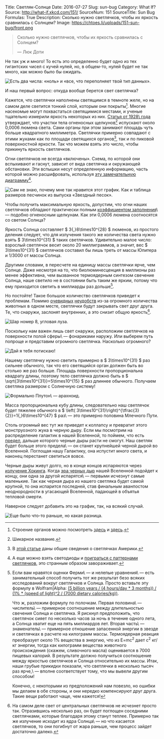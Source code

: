 Title: Светляк-Солнце
Date: 2016-07-27
Slug: sun-bug
Category: What If?
Source: http://what-if.xkcd.com/151/
SourceNum: 151
SourceTitle: Sun Bug
Formulas: True
Description: Сколько нужно светлячков, чтобы их яркость сравнилась с Солнцем?
Image: https://chtoes.li/uploads/151-sun-bug/front.png

> Сколько нужно светлячков, чтобы их яркость сравнилась с Солнцем?
>
> — Люк Доти

Не так уж и много! То есть это определенно будет одно из тех гигантских чисел с кучей нулей, но, в общем-то, нулей будет не так много, как можно было бы ожидать.

![](/uploads/151-sun-bug/bignumbers_ru.png "Есть два числа: «ноль» и «все, что переполняет твой тип данных».")

И наш первый вопрос: откуда вообще берется свет светлячка?

Кажется, что светлячки наполнены светящимся в темноте желе, но на самом деле светится тонкий слой, которым они покрыты[^1]. Многие насекомые могут похвастаться светящимися местами, и ученые тщательно измерили яркость некоторых из них. [Статья от 1928\ года][3] утверждает, что участки тела огненосных щелкунов[^2] испускают около 0,0006 люмена света. Сами органы при этом занимают площадь чуть больше квадратного миллиметра. Светлячки примерно совпадают с этими жуками как по площади светящихся органов[^3], так и по пиковой поверхностной яркости. Так что можем взять это число, чтобы прикинуть яркость светлячков.

[^1]: Строение органов можно посмотреть [здесь][1] и [здесь][2].

[^2]: Шикарное название.

[^3]: В [этой статье][4] даны общие сведения о светлячках Америки.

Огни светлячков не всегда «включены». Схема, по которой они вспыхивают и гаснут, зависит от  вида светлячка и окружающей обстановки. Эти вспышки несут определенную информацию, часть которой можно расшифровать, используя [эту замечательную диаграмму][5][^4].

[^4]: А еще можно взять светодиоды и [поиграться с паттернами светлячков][6], это странным образом завораживает.

![](/uploads/151-sun-bug/chart_ru.png "Сам не знаю, почему мне так нравится этот график. Как и таблица размеров песчинок из выпуска «Звездный песок».")

Чтобы получить максимальную яркость, допустим, что огни наших светлячков обладают практически полным [коэффициентом заполнения][7]\ — подобно огненосным щелкунам. Как эти 0,0006 люмена соотносятся со светом Солнца?

Яркость Солнца составляет $ 3{,}8\times10^{28} $ люменов, из простого деления следует, что для излучения такого же количества света нужно взять $ 3\times10^{31} $ таких светлячков. Удивительно малое число: взрослый светлячок весит около 20 миллиграммов, а значит, вес $ 3\times10^{31} $ светлячков составил бы лишь треть от массы Юпитера и 1/3000 от массы Солнца.

Другими словами, в пересчете на единицу массы светлячки ярче, чем Солнце. Даже несмотря на то, что биолюминесценция в миллионы раз менее эффективна, чем вызванное термоядерным синтезом свечение Солнца, наше светило не в состоянии быть таким же ярким, потому что ему приходится светить в миллиарды раз дольше[^5].

[^5]:
    Если вам нравятся оценки Ферми\ — и нелепые уравнения\ — есть занимательный способ получить тот же результат безо всяких исследований вокруг светлячков и Солнца. Просто вставьте эту формулу в Wolfram|Alpha: [(5 billion years / (4 hours/day \* 3 months)) / (1% \* (speed of light)^2 / (7000 dietary calories/kg))][8].

    Что ж, разложим формулу по полочкам. Первая половина\ — числитель\ — примерное соотношение между длительностью свечения Солнца и светлячка. Я рискнул предположить, что светлячок сияет по несколько часов за ночь в течение одного лета, а Солнца хватит еще на пять миллиардов лет. Вторая часть\ — знаменатель\ — примерное отношение запасенной энергии в звезде и светлячках в расчете на килограмм массы. Термоядерная реакция преобразует около 1% вещества в энергию, что из E=mc<sup>2</sup> дает c<sup>2</sup> кг/кг энергии, тогда как килограмм вещества животного происхождения (скажем, сливочного масла) оценивается в 7000 пищевых калорий. В результате должно получиться соотношение между яркостью светлячков и Солнца относительно их массы. Итак, наши грубые прикидки показали, что светлячки в несколько тысяч раз ярче,\ — вполне соответствует тому, что мы вывели другим способом!

    Конечно, с некоторыми из предположений нам повезло, но ошибки мы делаем в обе стороны, и они нередко компенсируют друг друга. Такие вещи работают чаще, чем кажется!

Но постойте! Такое большое количество светлячков приведет к проблемам. Помимо [очевидных][9] [неудобств][10] из-за огромного количества животных в одном месте, светлячки будут закрывать свет друг друга. Те, что снаружи, заслонят внутренних, а это снизит общую яркость[^6].

[^6]: На самом деле свет от центральных светлячков не исчезнет просто так. Отразившись несколько раз, он будет поглощен соседними светлячками, которые благодаря этому станут теплее. Примерно так же излучение исходит из ядра Солнца\ — но что касается светлячков, то они погибнут от жара раньше, чем процесс зайдет достаточно далеко.

![](/uploads/151-sun-bug/blocked.png "Шар номер 8, угловая луза.")

Поскольку нам важен лишь свет снаружи, расположим светлячков на поверхности полой сферы\ — фонариками наружу. Или выберем путь попроще и представим огромного светлячка. Насколько огромного?

![](/uploads/151-sun-bug/insect_ru.png "Дай я тебя потискаю!")

Нашему светлячку нужно светить примерно в $ 3\times10^{31} $ раз сильнее обычного, так что его светящийся орган должен быть во столько же раз больше. Площадь поверхности пропорциональна квадрату длины, поэтому тело светлячка должно быть в $ \sqrt{3\times10^{31}}=5\times10^{15} $ раз длиннее обычного. Получаем светляка размером с Солнечную систему!

![](/uploads/151-sun-bug/solar_ru.png "Формально Плутон\ — арахноид.")

Масса пропорциональна кубу длины, следовательно наш светлячок будет тяжелее обычного в $ \left( 3\times10^{31}\right)^{\tfrac{3}{2}}=1{,}6\times10^{47} $ раз\ — это примерно половина Млечного Пути.

Столь огромный вес тут же приведет к коллапсу и превратит этого монструозного жука в черную дыру. Если мы посмотрим на распределение галактик в нашей Вселенной, то поймем, что есть [предел][11], дальше которого черные дыры расти не смогут. Наш светляк будет больше этого предела\ — он станет крупнейшей черной дырой во Вселенной. Поглощая нашу Галактику, она испустит *много* света, и наконец перестанет светиться вовсе.

Черные дыры живут долго, но в конце концов испаряются через [излучение Хокинга][12]. Когда [эра черных дыр][13] нашей Вселенной подойдет к концу, они одна за другой испарятся\ — первыми исчезнут самые маленькие. Так как черная дыра из нашего светляка будет самой крупной, то она испарится последней, став финальным аванпостом неоднородности в угасающей Вселенной, падающей в объятья тепловой смерти.

Наверное следует добавить это на график, так, на всякий случай.

![](/uploads/151-sun-bug/chart2_ru.png "Еще было что-то раньше, но какая разница.")

[1]: http://ase.tufts.edu/biology/firefly/ "Свечение светлячков и оксид азота (англ.) | Tufts University"

[2]: http://jcb.rupress.org/content/16/2/323.full.pdf "Организация и возбуждение светящегося органа светляка, Photuris Pennsylvanica (жесткокрылые) [англ.] | The Journal of Cell Biology"

[3]: http://europepmc.org/backend/ptpmcrender.fcgi?accid=PMC2323700&blobtype=pdf "Яркость свечения огненосного щелкуна (англ.) | Е. Н. Харви и К. П. Стивенс"

[4]: http://www.biolbull.org/content/125/2/234.full.pdf "Управление вспышками светлячков, часть 2: Роль центральной нервной системы (англ.) | Джеймс Ф. Кейс и Джон Бак"

[5]: https://legacy.mos.org/fireflywatch/images/MOS_FFW_Firefly_Flash_Chart.pdf "Диаграмма вспышек светлячков (англ.) | mos.org"

[6]: https://www.youtube.com/watch?v=ZGvtnE1Wy6U "Синхронизация светлячков | YouTube"

[7]: https://ru.wikipedia.org/wiki/Скважность "Скважность | Википедия"

[8]: http://www.wolframalpha.com/input/?i=(5+billion+years+%2F+(4+hours%2Fday+*+3+months))+%2F+(1%25+*+(speed+of+light)%5E2+%2F+(7000+dietary+calories%2Fkg)) "Wolfram|Alpha: Computational Knowledge Engine (англ.)"

[9]: https://chtoes.li/a-mole-of-moles/ "Моль кротов"

[10]: https://chtoes.li/starlings/ "Скворцы"

[11]: http://nlo-mir.ru/chudesa-nauki/37770-razmera-chernyh-dyr.html "Ученые ограничили предел размера черных дыр | НЛО мир"

[12]: https://ru.wikipedia.org/wiki/Излучение_Хокинга "Излучение Хокинга | Википедия"

[13]: https://ru.wikipedia.org/wiki/Будущее_расширяющейся_Вселенной#.D0.AD.D1.80.D0.B0_.D1.87.D1.91.D1.80.D0.BD.D1.8B.D1.85_.D0.B4.D1.8B.D1.80 "Будущее расширяющейся Вселенной | Википедия"

